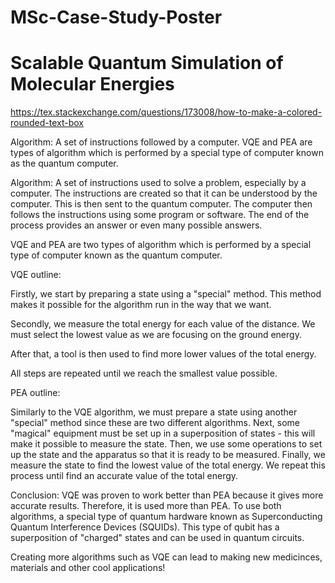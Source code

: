
# MSc-Case-Study-Poster

# Scalable Quantum Simulation of Molecular Energies

https://tex.stackexchange.com/questions/173008/how-to-make-a-colored-rounded-text-box

Algorithm: A set of instructions followed by a computer. VQE and PEA are types of algorithm which is performed by a special type of computer known as the quantum computer.

Algorithm: A set of instructions used to solve a problem, especially by a computer. The instructions are created so that it can be understood by the computer. This is then sent to the quantum computer. The computer then follows the instructions using some program or software. The end of the process provides an answer or even many possible answers.

VQE and PEA are two types of algorithm which is performed by a special type of computer known as the quantum computer.

VQE outline:

Firstly, we start by preparing a state using a "special" method. This method makes it possible for the algorithm run in the way that we want.

Secondly, we measure the total energy for each value of the distance. We must select the lowest value as we are focusing on the ground energy.

After that, a tool is then used to find more lower values of the total energy.

All steps are repeated until we reach the smallest value possible.

PEA outline:

Similarly to the VQE algorithm, we must prepare a state using another "special" method since these are two different algorithms.
Next, some "magical" equipment must be set up in a superposition of states - this will make it possible to measure the state.
Then, we use some operations to set up the state and the apparatus so that it is ready to be measured.
Finally, we measure the state to find the lowest value of the total energy. We repeat this process until find an accurate value of the total energy.

Conclusion:
VQE was proven to work better than PEA because it gives more accurate results. Therefore, it is used more than PEA. To use both algorithms, a special type of quantum hardware known as Superconducting Quantum Interference Devices (SQUIDs). This type of qubit has a superposition of "charged" states and can be used in quantum circuits.

Creating more algorithms such as VQE can lead to making new medicinces, materials and other cool applications!
